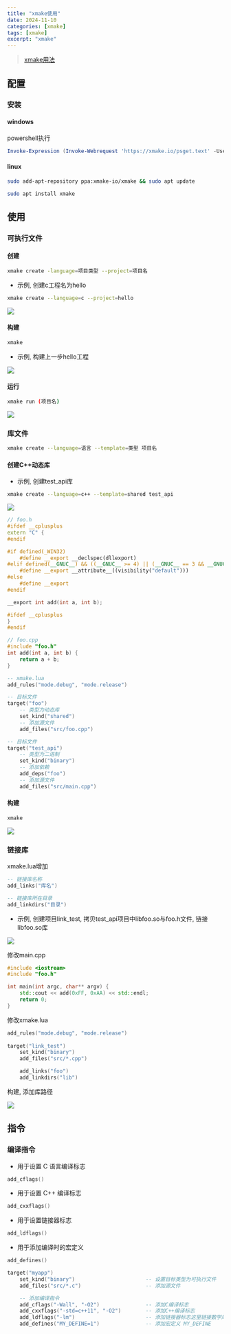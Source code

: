 ```yaml
---
title: "xmake使用"
date: 2024-11-10
categories: [xmake]
tags: [xmake]
excerpt: "xmake"
---
```


> [xmake用法](https://xmake.io/#/zh-cn/about/introduction)

## 配置

### 安装

#### windows

powershell执行

```powershell
Invoke-Expression (Invoke-Webrequest 'https://xmake.io/psget.text' -UseBasicParsing).Content
```

#### linux

```sh
sudo add-apt-repository ppa:xmake-io/xmake && sudo apt update

sudo apt install xmake
```

## 使用

### 可执行文件

#### 创建

```sh
xmake create -language=项目类型 --project=项目名
```

- 示例, 创建c工程名为hello 

```sh
xmake create --language=c --project=hello
```

![](/assets/image/20241228_164734.jpg)

#### 构建

```sh
xmake
```

- 示例, 构建上一步hello工程

![](/assets/image/20241228_164818.jpg)

#### 运行

```sh
xmake run (项目名)
```

![](/assets/image/20241228_164945.jpg)

### 库文件

```sh
xmake create --language=语言 --template=类型 项目名
```

#### 创建C++动态库

- 示例, 创建test_api库

```sh
xmake create --language=c++ --template=shared test_api
```

![](/assets/image/20241228_165037.jpg)


```c++
// foo.h
#ifdef __cplusplus
extern "C" {
#endif

#if defined(_WIN32)
    #define __export __declspec(dllexport)
#elif defined(__GNUC__) && ((__GNUC__ >= 4) || (__GNUC__ == 3 && __GNUC_MINOR__ >= 3))
    #define __export __attribute__((visibility("default")))
#else
    #define __export
#endif

__export int add(int a, int b);

#ifdef __cplusplus
}
#endif
```

```c++
// foo.cpp
#include "foo.h"
int add(int a, int b) {
    return a + b;
}
```

```lua
-- xmake.lua
add_rules("mode.debug", "mode.release")

-- 目标文件
target("foo")
    -- 类型为动态库
    set_kind("shared")
    -- 添加源文件
    add_files("src/foo.cpp")

-- 目标文件
target("test_api")
    -- 类型为二进制
    set_kind("binary")
    -- 添加依赖
    add_deps("foo")
    -- 添加源文件
    add_files("src/main.cpp")
```

#### 构建

```sh
xmake
```

![](/assets/image/20241228_165202.jpg)

### 链接库

xmake.lua增加

```lua
-- 链接库名称
add_links("库名")

-- 链接库所在目录
add_linkdirs("目录")
```

- 示例, 创建项目link_test, 拷贝test_api项目中libfoo.so与foo.h文件, 链接libfoo.so库

![](/assets/image/20241228_165613.jpg)

修改main.cpp

```c++
#include <iostream>
#include "foo.h"

int main(int argc, char** argv) {
    std::cout << add(0xFF, 0xAA) << std::endl;
    return 0;
}
```

修改xmake.lua

```lua
add_rules("mode.debug", "mode.release")
    
target("link_test")
    set_kind("binary")
    add_files("src/*.cpp")

    add_links("foo")
    add_linkdirs("lib")
```

构建, 添加库路径

![](/assets/image/20241228_170155.jpg)

## 指令

### 编译指令

- 用于设置 C 语言编译标志

```lua
add_cflags()
```

- 用于设置 C++ 编译标志

```lua
add_cxxflags()
```

- 用于设置链接器标志

```lua
add_ldflags()
```

- 用于添加编译时的宏定义

```lua
add_defines()
```

```lua
target("myapp")
    set_kind("binary")                       -- 设置目标类型为可执行文件
    add_files("src/*.c")                     -- 添加源文件

    -- 添加编译指令
    add_cflags("-Wall", "-O2")               -- 添加C编译标志
    add_cxxflags("-std=c++11", "-O2")        -- 添加C++编译标志
    add_ldflags("-lm")                       -- 添加链接器标志这里链接数学库libm
    add_defines("MY_DEFINE=1")               -- 添加宏定义 MY_DEFINE
```